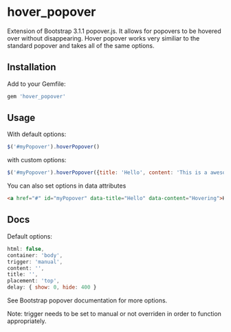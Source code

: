 hover\_popover
================

Extension of Bootstrap 3.1.1 popover.js. It allows for popovers to be hovered over without disappearing. Hover popover works very similiar to the standard popover and takes all of the same options.

Installation
-----

Add to your Gemfile:

```ruby
gem 'hover_popover'
```

Usage
-----

With default options:
```js
$('#myPopover').hoverPopover()
```

with custom options:
```js
$('#myPopover').hoverPopover({title: 'Hello', content: 'This is a awesome popover', placement: 'bottom'})
```

You can also set options in data attributes
```html
<a href="#" id="myPopover" data-title="Hello" data-content="Hovering">Hover Popover</a>
```

Docs
-----

Default options:
```js
html: false,
container: 'body',
trigger: 'manual',
content: '',
title: '',
placement: 'top',
delay: { show: 0, hide: 400 }
```

See Bootstrap popover documentation for more options.


Note: trigger needs to be set to manual or not overriden in order to function appropriately.
